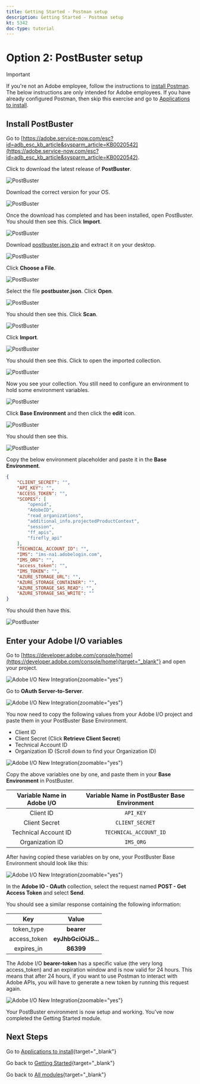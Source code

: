 ```yaml
---
title: Getting Started - Postman setup
description: Getting Started - Postman setup
kt: 5342
doc-type: tutorial
---
```

# Option 2: PostBuster setup

>[!IMPORTANT]
>
>If you're not an Adobe employee, follow the instructions to [install Postman](./ex7.md). The below instructions are only intended for Adobe employees. If you have already configured Postman, then skip this exercise and go to [Applications to install](./ex9.md).

## Install PostBuster

Go to [https://adobe.service-now.com/esc?id=adb_esc_kb_article&sysparm_article=KB0020542](https://adobe.service-now.com/esc?id=adb_esc_kb_article&sysparm_article=KB0020542). 

Click to download the latest release of **PostBuster**.

![PostBuster](./images/pb1.png)

Download the correct version for your OS.

![PostBuster](./images/pb2.png)

Once the download has completed and has been installed, open PostBuster. You should then see this. Click **Import**.

![PostBuster](./images/pb3.png)

Download [postbuster.json.zip](./../../../assets/postman/postbuster.json.zip) and extract it on your desktop.

![PostBuster](./images/pbpb.png)

Click **Choose a File**.

![PostBuster](./images/pb4.png)

Select the file **postbuster.json**. Click **Open**.

![PostBuster](./images/pb5.png)

You should then see this. Click **Scan**.

![PostBuster](./images/pb6.png)

Click **Import**.

![PostBuster](./images/pb7.png)

You should then see this. Click to open the imported collection.

![PostBuster](./images/pb8.png)

Now you see your collection. You still need to configure an environment to hold some environment variables.

![PostBuster](./images/pb9.png)

Click **Base Environment** and then click the **edit** icon.

![PostBuster](./images/pb10.png)

You should then see this.

![PostBuster](./images/pb11.png)

Copy the below environment placeholder and paste it in the **Base Environment**.

```json
{
	"CLIENT_SECRET": "",
	"API_KEY": "",
	"ACCESS_TOKEN": "",
	"SCOPES": [
		"openid",
		"AdobeID",
		"read_organizations", 
		"additional_info.projectedProductContext", 
		"session",
		"ff_apis",
		"firefly_api"
	],
	"TECHNICAL_ACCOUNT_ID": "",
	"IMS": "ims-na1.adobelogin.com",
	"IMS_ORG": "",
	"access_token": "",
	"IMS_TOKEN": "",
	"AZURE_STORAGE_URL": "",
	"AZURE_STORAGE_CONTAINER": "",
	"AZURE_STORAGE_SAS_READ": "",
	"AZURE_STORAGE_SAS_WRITE": ""
}
```

You should then have this.

![PostBuster](./images/pb12.png)

## Enter your Adobe I/O variables

Go to [https://developer.adobe.com/console/home](https://developer.adobe.com/console/home){target="_blank"} and open your project.

![Adobe I/O New Integration](./images/iopr.png){zoomable="yes"}

Go to **OAuth Server-to-Server**. 

![Adobe I/O New Integration](./images/iopbvar1.png){zoomable="yes"}

You now need to copy the following values from your Adobe I/O project and paste them in your PostBuster Base Environment.

- Client ID
- Client Secret (Click **Retrieve Client Secret**)
- Technical Account ID
- Organization ID (Scroll down to find your Organization ID)

![Adobe I/O New Integration](./images/iopbvar2.png){zoomable="yes"}

Copy the above variables one by one, and paste them in your **Base Environment** in PostBuster.

| Variable Name in Adobe I/O     | Variable Name in PostBuster Base Environment      | 
|:-------------:| :---------------:| 
| Client ID          | `API_KEY` |
| Client Secret          | `CLIENT_SECRET` |
| Technical Account ID    | `TECHNICAL_ACCOUNT_ID`|
| Organization ID          | `IMS_ORG` |

After having copied these variables on by one, your PostBuster Base Environment should look like this:

![Adobe I/O New Integration](./images/iopbvar3.png){zoomable="yes"}

In the **Adobe IO - OAuth** collection, select the request named **POST - Get Access Token** and select **Send**. 

You should see a similar response containing the following information:

| Key     | Value     | 
|:-------------:| :---------------:| 
| token_type          | **bearer** |
| access_token    | **eyJhbGciOiJS...** | 
| expires_in          | **86399** |

The Adobe I/O **bearer-token** has a specific value (the very long access_token) and an expiration window and is now valid for 24 hours. This means that after 24 hours, if you want to use Postman to interact with Adobe APIs, you will have to generate a new token by running this request again.

![Adobe I/O New Integration](./images/iopbvar4.png){zoomable="yes"}

Your PostBuster environment is now setup and working. You've now completed the Getting Started module.

## Next Steps

Go to [Applications to install](./ex9.md){target="_blank"}

Go back to [Getting Started](./getting-started.md){target="_blank"}

Go back to [All modules](./../../../overview.md){target="_blank"}